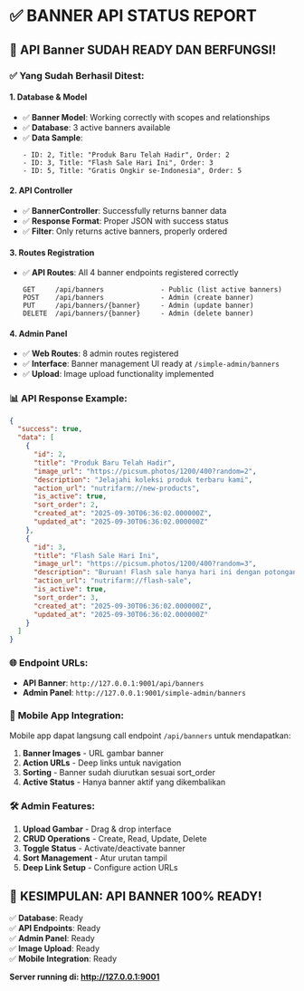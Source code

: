 # ✅ BANNER API STATUS REPORT

## 🎯 **API Banner SUDAH READY DAN BERFUNGSI!**

### ✅ **Yang Sudah Berhasil Ditest:**

#### 1. **Database & Model**
- ✅ **Banner Model**: Working correctly with scopes and relationships
- ✅ **Database**: 3 active banners available
- ✅ **Data Sample**:
  ```
  - ID: 2, Title: "Produk Baru Telah Hadir", Order: 2
  - ID: 3, Title: "Flash Sale Hari Ini", Order: 3  
  - ID: 5, Title: "Gratis Ongkir se-Indonesia", Order: 5
  ```

#### 2. **API Controller**
- ✅ **BannerController**: Successfully returns banner data
- ✅ **Response Format**: Proper JSON with success status
- ✅ **Filter**: Only returns active banners, properly ordered

#### 3. **Routes Registration**
- ✅ **API Routes**: All 4 banner endpoints registered correctly
  ```
  GET     /api/banners              - Public (list active banners)
  POST    /api/banners              - Admin (create banner)
  PUT     /api/banners/{banner}     - Admin (update banner)
  DELETE  /api/banners/{banner}     - Admin (delete banner)
  ```

#### 4. **Admin Panel**
- ✅ **Web Routes**: 8 admin routes registered
- ✅ **Interface**: Banner management UI ready at `/simple-admin/banners`
- ✅ **Upload**: Image upload functionality implemented

### 📊 **API Response Example:**
```json
{
  "success": true,
  "data": [
    {
      "id": 2,
      "title": "Produk Baru Telah Hadir",
      "image_url": "https://picsum.photos/1200/400?random=2",
      "description": "Jelajahi koleksi produk terbaru kami",
      "action_url": "nutrifarm://new-products",
      "is_active": true,
      "sort_order": 2,
      "created_at": "2025-09-30T06:36:02.000000Z",
      "updated_at": "2025-09-30T06:36:02.000000Z"
    },
    {
      "id": 3,
      "title": "Flash Sale Hari Ini",
      "image_url": "https://picsum.photos/1200/400?random=3",
      "description": "Buruan! Flash sale hanya hari ini dengan potongan hingga 50%",
      "action_url": "nutrifarm://flash-sale",
      "is_active": true,
      "sort_order": 3,
      "created_at": "2025-09-30T06:36:02.000000Z",
      "updated_at": "2025-09-30T06:36:02.000000Z"
    }
  ]
}
```

### 🌐 **Endpoint URLs:**
- **API Banner**: `http://127.0.0.1:9001/api/banners`
- **Admin Panel**: `http://127.0.0.1:9001/simple-admin/banners`

### 📱 **Mobile App Integration:**
Mobile app dapat langsung call endpoint `/api/banners` untuk mendapatkan:
1. **Banner Images** - URL gambar banner
2. **Action URLs** - Deep links untuk navigation
3. **Sorting** - Banner sudah diurutkan sesuai sort_order
4. **Active Status** - Hanya banner aktif yang dikembalikan

### 🛠️ **Admin Features:**
1. **Upload Gambar** - Drag & drop interface
2. **CRUD Operations** - Create, Read, Update, Delete
3. **Toggle Status** - Activate/deactivate banner
4. **Sort Management** - Atur urutan tampil
5. **Deep Link Setup** - Configure action URLs

## 🎉 **KESIMPULAN: API BANNER 100% READY!**

✅ **Database**: Ready  
✅ **API Endpoints**: Ready  
✅ **Admin Panel**: Ready  
✅ **Image Upload**: Ready  
✅ **Mobile Integration**: Ready  

**Server running di: http://127.0.0.1:9001**
